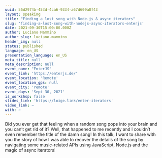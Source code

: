 ```yaml
---
uuid: 55d2974b-453d-4ca6-9334-a67d609a8f43
layout: speaking
title: "Finding a lost song with Node.js & async iterators"
slug: 'finding-a-lost-song-with-nodejs-async-iterators-enterjs'
date: 2021-09-30T15:00:00.000Z
author: Luciano Mammino
author_slug: luciano-mammino
header_img: null
status: published
language: en_US
presentation_language: en_US
meta_title: null
meta_description: null
event_name: "EnterJS"
event_link: 'https://enterjs.de/'
event_location: 'Remote'
event_location_gps: null
event_city: 'remote'
event_days: 'Sept 30, 2021'
is_workshop: false
slides_link: 'https://loige.link/enter-iterators'
video_link: ~
with: ~
---
```


Did you ever get that feeling when a random song pops into your brain and you can’t get rid of it? Well, that happened to me recently and I couldn’t even remember the title of the damn song! In this talk, I want to share with you the story of how I was able to recover the details of the song by navigating some music-related APIs using JavaScript, Node.js and the magic of async iterators!
